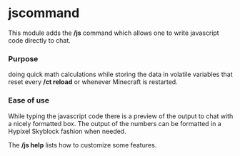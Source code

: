# jscommand
This module adds the **/js** command which allows one to write javascript code directly to chat.

### Purpose
doing quick math calculations while storing the data in volatile variables that reset every **/ct reload** or whenever Minecraft is restarted. 

### Ease of use
While typing the javascript code there is a preview of the output to chat with a nicely formatted box. 
The output of the numbers can be formatted in a Hypixel Skyblock fashion when needed.

The **/js help** lists how to customize some features.
